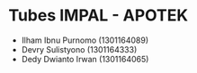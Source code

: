 # Tubes IMPAL - APOTEK

- Ilham Ibnu Purnomo (1301164089)
- Devry Sulistyono (1301164333)
- Dedy Dwianto Irwan (1301164065)

